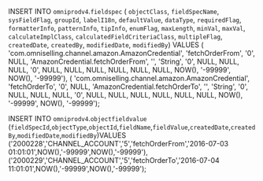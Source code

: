 INSERT INTO `omniprodv4`.`fieldspec` 
( `objectClass`, `fieldSpecName`, `sysFieldFlag`, `groupId`, `labelI18n`, `defaultValue`, `dataType`, `requiredFlag`, `formatterInfo`, `patternInfo`, `tipInfo`, `enumFlag`, `maxLength`, `minVal`, `maxVal`, `calculateImplClass`, `calculatedFieldCriteriaClass`, `multipleFlag`, `createdDate`, `createdBy`, `modifiedDate`, `modifiedBy`) VALUES 
( 'com.omniselling.channel.amazon.AmazonCredential', 'fetchOrderFrom', '0', NULL, 'AmazonCredential.fetchOrderFrom', '', 'String', '0', NULL, NULL, NULL, '0', NULL, NULL, NULL, NULL, NULL, NULL, NOW(), '-99999', NOW(), '-99999'),
( 'com.omniselling.channel.amazon.AmazonCredential', 'fetchOrderTo', '0', NULL, 'AmazonCredential.fetchOrderTo', '', 'String', '0', NULL, NULL, NULL, '0', NULL, NULL, NULL, NULL, NULL, NULL, NOW(), '-99999', NOW(), '-99999');

INSERT INTO `omniprodv4`.`objectfieldvalue` 
(`fieldSpecId`,`objectType`,`objectId`,`fieldName`,`fieldValue`,`createdDate`,`createdBy`,`modifiedDate`,`modifiedBy`)VALUES
('2000228','CHANNEL_ACCOUNT','5','fetchOrderFrom','2016-07-03 01:01:01',NOW(),'-99999',NOW(),'-99999'),
('2000229','CHANNEL_ACCOUNT','5','fetchOrderTo','2016-07-04 11:01:01',NOW(),'-99999',NOW(),'-99999');
